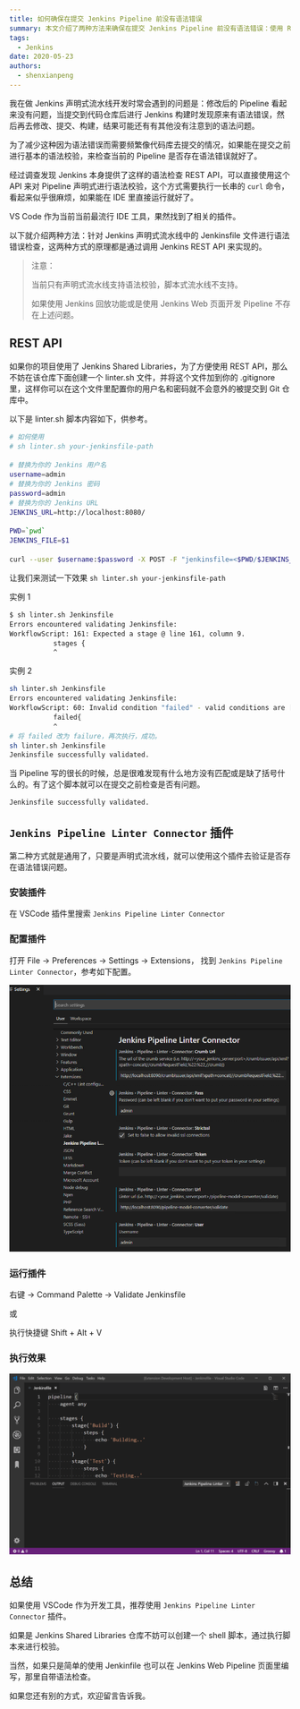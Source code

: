 ```yaml
---
title: 如何确保在提交 Jenkins Pipeline 前没有语法错误
summary: 本文介绍了两种方法来确保在提交 Jenkins Pipeline 前没有语法错误：使用 REST API 进行语法校验和使用 VSCode 插件进行语法检查。
tags:
  - Jenkins
date: 2020-05-23
authors:
  - shenxianpeng
---
```


我在做 Jenkins 声明式流水线开发时常会遇到的问题是：修改后的 Pipeline 看起来没有问题，当提交到代码仓库后进行 Jenkins 构建时发现原来有语法错误，然后再去修改、提交、构建，结果可能还有有其他没有注意到的语法问题。

为了减少这种因为语法错误而需要频繁像代码库去提交的情况，如果能在提交之前进行基本的语法校验，来检查当前的 Pipeline 是否存在语法错误就好了。

经过调查发现 Jenkins 本身提供了这样的语法检查 REST API，可以直接使用这个 API 来对 Pipeline 声明式进行语法校验，这个方式需要执行一长串的 `curl` 命令，看起来似乎很麻烦，如果能在 IDE 里直接运行就好了。

VS Code 作为当前当前最流行 IDE 工具，果然找到了相关的插件。

以下就介绍两种方法：针对 Jenkins 声明式流水线中的 Jenkinsfile 文件进行语法错误检查，这两种方式的原理都是通过调用 Jenkins REST API 来实现的。



> 注意：
>
> 当前只有声明式流水线支持语法校验，脚本式流水线不支持。
>
> 如果使用 Jenkins 回放功能或是使用 Jenkins Web 页面开发 Pipeline 不存在上述问题。

## REST API

如果你的项目使用了 Jenkins Shared Libraries，为了方便使用 REST API，那么不妨在该仓库下面创建一个 linter.sh 文件，并将这个文件加到你的 .gitignore 里，这样你可以在这个文件里配置你的用户名和密码就不会意外的被提交到 Git 仓库中。

以下是 linter.sh 脚本内容如下，供参考。

```sh
# 如何使用
# sh linter.sh your-jenkinsfile-path

# 替换为你的 Jenkins 用户名
username=admin
# 替换为你的 Jenkins 密码
password=admin
# 替换为你的 Jenkins URL
JENKINS_URL=http://localhost:8080/

PWD=`pwd`
JENKINS_FILE=$1

curl --user $username:$password -X POST -F "jenkinsfile=<$PWD/$JENKINS_FILE" $JENKINS_URL/pipeline-model-converter/validate
```

让我们来测试一下效果 `sh linter.sh your-jenkinsfile-path`

实例 1

```bash
$ sh linter.sh Jenkinsfile
Errors encountered validating Jenkinsfile:
WorkflowScript: 161: Expected a stage @ line 161, column 9.
           stages {
           ^
```

实例 2

```bash
sh linter.sh Jenkinsfile
Errors encountered validating Jenkinsfile:
WorkflowScript: 60: Invalid condition "failed" - valid conditions are [always, changed, fixed, regression, aborted, success, unsuccessful, unstable, failure, notBuilt, cleanup] @ line 60, column 9.
           failed{
           ^
# 将 failed 改为 failure，再次执行，成功。
sh linter.sh Jenkinsfile
Jenkinsfile successfully validated.
```

当 Pipeline 写的很长的时候，总是很难发现有什么地方没有匹配或是缺了括号什么的。有了这个脚本就可以在提交之前检查是否有问题。

```sh
Jenkinsfile successfully validated.
```

## `Jenkins Pipeline Linter Connector` 插件

第二种方式就是通用了，只要是声明式流水线，就可以使用这个插件去验证是否存在语法错误问题。

### 安装插件

在 VSCode 插件里搜索 `Jenkins Pipeline Linter Connector`

### 配置插件

打开 File -> Preferences -> Settings -> Extensions， 找到 `Jenkins Pipeline Linter Connector`，参考如下配置。

![Jenkins pipeline linter 设置](settings.png)

### 运行插件

右键 -> Command Palette -> Validate Jenkinsfile

或

执行快捷键 Shift + Alt + V

### 执行效果

![Example 1](example1.gif)

## 总结

如果使用 VSCode 作为开发工具，推荐使用 `Jenkins Pipeline Linter Connector` 插件。

如果是 Jenkins Shared Libraries 仓库不妨可以创建一个 shell 脚本，通过执行脚本来进行校验。

当然，如果只是简单的使用 Jenkinfile 也可以在 Jenkins Web Pipeline 页面里编写，那里自带语法检查。

如果您还有别的方式，欢迎留言告诉我。
